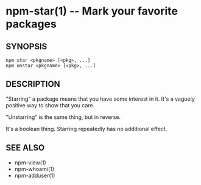 npm-star(1) -- Mark your favorite packages
==========================================






















































































<extoc></extoc>

## SYNOPSIS

    npm star <pkgname> [<pkg>, ...]
    npm unstar <pkgname> [<pkg>, ...]

## DESCRIPTION

"Starring" a package means that you have some interest in it.  It's
a vaguely positive way to show that you care.

"Unstarring" is the same thing, but in reverse.

It's a boolean thing.  Starring repeatedly has no additional effect.

## SEE ALSO

* npm-view(1)
* npm-whoami(1)
* npm-adduser(1)
